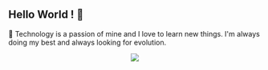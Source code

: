 ## Hello World ! 👋

🚀
Technology is a passion of mine and I love to learn new things. 
I'm always doing my best and always looking for evolution.

<div align="center">
  
<a href="https://victorcarvalho.carrd.co/" target="_blank"><img src="https://media.discordapp.net/attachments/297773793995259906/984531832936730664/Pixel-neon-moon.gif" /></a>
</div>

